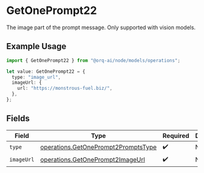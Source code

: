 # GetOnePrompt22

The image part of the prompt message. Only supported with vision models.

## Example Usage

```typescript
import { GetOnePrompt22 } from "@orq-ai/node/models/operations";

let value: GetOnePrompt22 = {
  type: "image_url",
  imageUrl: {
    url: "https://monstrous-fuel.biz/",
  },
};
```

## Fields

| Field                                                                                      | Type                                                                                       | Required                                                                                   | Description                                                                                |
| ------------------------------------------------------------------------------------------ | ------------------------------------------------------------------------------------------ | ------------------------------------------------------------------------------------------ | ------------------------------------------------------------------------------------------ |
| `type`                                                                                     | [operations.GetOnePrompt2PromptsType](../../models/operations/getoneprompt2promptstype.md) | :heavy_check_mark:                                                                         | N/A                                                                                        |
| `imageUrl`                                                                                 | [operations.GetOnePrompt2ImageUrl](../../models/operations/getoneprompt2imageurl.md)       | :heavy_check_mark:                                                                         | N/A                                                                                        |